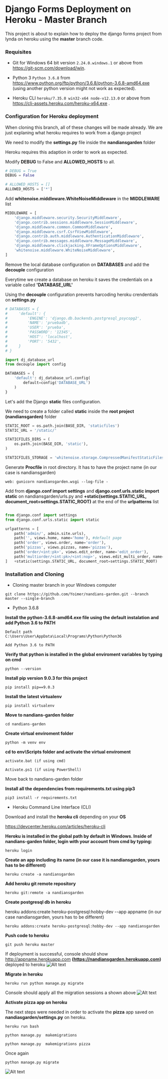 # Django Forms Deployment on Heroku - Master Branch

This project is about to explain how to deploy the django forms project from lynda on heroku using the **master** branch code.

### Requisites

* Git for Windows 64 bit version ``` 2.24.0.windows.1 ``` or above from https://git-scm.com/download/win.

* Python 3 ``` Python 3.6.8 ``` from https://www.python.org/ftp/python/3.6.8/python-3.6.8-amd64.exe (using another python version might not work as expected).

* Heroku CLI ``` heroku/7.35.0 win32-x64 node-v12.13.0 ``` or above from https://cli-assets.heroku.com/heroku-x64.exe .

### Configuration for Heroku deployment 
When cloning this branch, all of these changes will be made already. We are just explaning what heroku
requires to work from a django project

We need to modify the **settings.py** file inside the **nandiansgarden** folder

Heroku requires this adaption in order to work as expected.

Modify **DEBUG** to False and **ALLOWED_HOSTS** to all.

```python
# DEBUG = True
DEBUG = False

# ALLOWED_HOSTS = []
ALLOWED_HOSTS = ['*']
```

Add **whitenoise.middleware.WhiteNoiseMiddleware** in the **MIDDLEWARE** list

```python
MIDDLEWARE = [
    'django.middleware.security.SecurityMiddleware',
    'django.contrib.sessions.middleware.SessionMiddleware',
    'django.middleware.common.CommonMiddleware',
    'django.middleware.csrf.CsrfViewMiddleware',
    'django.contrib.auth.middleware.AuthenticationMiddleware',
    'django.contrib.messages.middleware.MessageMiddleware',
    'django.middleware.clickjacking.XFrameOptionsMiddleware',
    'whitenoise.middleware.WhiteNoiseMiddleware',
]
```

Remove the local database configuration on **DATABASES** and add the **decouple** configuration

Everytime we create a database on heroku it saves the credentials on a variable called **'DATABASE_URL'**

Using the **decouple** configuration prevents harcoding heroku crendentials on **settings.py**


```python
# DATABASES = {
#     'default': {
#         'ENGINE': 'django.db.backends.postgresql_psycopg2',
#         'NAME': 'pruebadb',
#         'USER': 'prueba',
#         'PASSWORD': '12345',
#         'HOST': 'localhost',
#         'PORT': '5432',
#     }
# }

import dj_database_url
from decouple import config

DATABASES = {
    'default': dj_database_url.config(
        default=config('DATABASE_URL')
    )
}
```
Let's add the Django **static** files configuration.

We need to create a folder called **static** inside the **root project (nandiansgarden)** folder

``` python
STATIC_ROOT = os.path.join(BASE_DIR, 'staticfiles')
STATIC_URL = '/static/'

STATICFILES_DIRS = (
    os.path.join(BASE_DIR, 'static'),
)

STATICFILES_STORAGE = 'whitenoise.storage.CompressedManifestStaticFilesStorage'

```
Generate **Procfile** in root directory. It has to have the project name (in our case is nandiansgarden)

```
web: gunicorn nandiansgarden.wsgi --log-file -
```

Add from **django.conf import settings** and **django.conf.urls.static import static** on nandiansgarden/urls.py and **+static(settings.STATIC_URL, document_root=settings.STATIC_ROOT)** at the end of the **urlpatterns** list


``` python

from django.conf import settings
from django.conf.urls.static import static

urlpatterns = [
    path('admin/', admin.site.urls),
    path('', views.home, name='home'), #default page
    path('order', views.order, name='order'),
    path('pizzas', views.pizzas, name='pizzas'),
    path('order/<int:pk>', views.edit_order, name='edit_order'),
    path('multiorder/<int:pk>/<int:nop>', views.edit_multi_order, name='edit_multi_order'), #nop stands for number of pizzas
]   +static(settings.STATIC_URL, document_root=settings.STATIC_ROOT)
```

### Installation and Cloning


* Cloning master branch in your Windows computer

```
git clone https://github.com/Yoimer/nandians-garden.git --branch master --single-branch
```

* Python 3.6.8

**Install the python-3.6.8-amd64.exe file using the default instalation and add Python 3.6 to PATH**

```
Default path
C:\Users\User\AppData\Local\Programs\Python\Python36
```

```
Add Python 3.6 to PATH
```

**Verify that python is installed in the global enviroment variables by typing on cmd**

```
python --version
```

**Install pip version 9.0.3 for this project**

```
pip install pip==9.0.3
```

**Install the latest virtualenv**

```
pip install virtualenv
```

**Move to nandians-garden folder**

```
cd nandians-garden
```

**Create virtual enviroment folder**

```
python -m venv env
```

**cd to env\Scripts folder and activate the virtual enviroment**

```
activate.bat (if using cmd)
```

```
Activate.ps1 (if using PowerShell)
```

Move back to nandians-garden folder

**Install all the dependencies from requirements.txt using pip3**

```
pip3 install -r requirements.txt
```

* Heroku Command Line Interface (CLI)

Download and install the **heroku cli** depending on your **OS**

https://devcenter.heroku.com/articles/heroku-cli

**Heroku is installed in the **global path** by default in Windows. Inside of nandians-garden folder, login with your account from **cmd** by typing:**

```
heroku login
```

**Create an app including its name (in our case it is nandiansgarden, yours has to be different)**

```
heroku create -a nandiansgarden
```

**Add heroku git remote repository**

```
heroku git:remote -a nandiansgarden
```

**Create postgresql db in heroku**

heroku addons:create heroku-postgresql:hobby-dev --app appname (in our case nandiansgarden, yours has to be different)

```
heroku addons:create heroku-postgresql:hobby-dev --app nandiansgarden
```

**Push code to heroku**

```
git push heroku master
```

If deployment is successful, console should show http://appname.herokuapp.com **(https://nandiansgarden.herokuapp.com)** deployed to heroku
![Alt text](./docs/img/heroku-deployment.jpg?raw=true "heroku deployment")

**Migrate in heroku**

```
heroku run python manage.py migrate
```
Console should apply all the migration sessions a shown above
![Alt text](./docs/img/heroku-migrate.jpg?raw=true "heroku migrate")


**Activate pizza app on heroku**

The next steps were needed in order to activate the **pizza** app saved on **nandiasgarden/settings.py**
on heroku.

```
heroku run bash
```

```
python manage.py  makemigrations
```

```
python manage.py  makemigrations pizza
```

Once again

```
python manage.py migrate
```

![Alt text](./docs/img/heroku-makemigrations-pizza.jpg?raw=true "heroku make migration pizza")